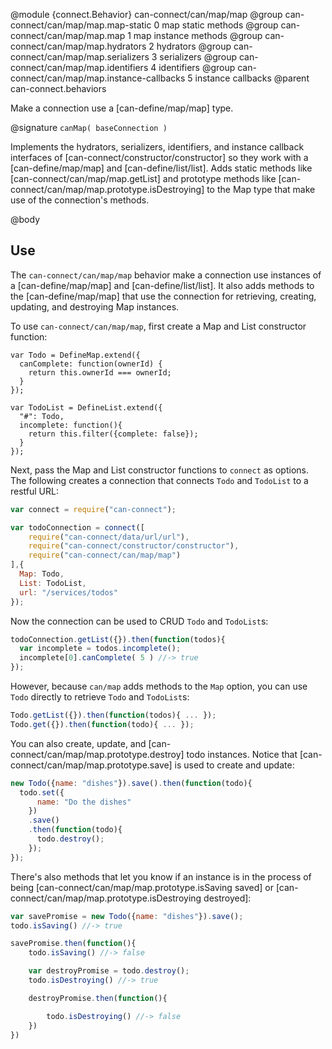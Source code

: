 @module {connect.Behavior} can-connect/can/map/map
@group can-connect/can/map/map.map-static 0 map static methods
@group can-connect/can/map/map.map 1 map instance methods
@group can-connect/can/map/map.hydrators 2 hydrators
@group can-connect/can/map/map.serializers 3 serializers
@group can-connect/can/map/map.identifiers 4 identifiers
@group can-connect/can/map/map.instance-callbacks 5 instance callbacks
@parent can-connect.behaviors

Make a connection use a [can-define/map/map] type.

@signature `canMap( baseConnection )`

  Implements the hydrators, serializers, identifiers, and instance
  callback interfaces of [can-connect/constructor/constructor] so they work with a [can-define/map/map] and [can-define/list/list].
  Adds static methods like [can-connect/can/map/map.getList] and prototype methods
  like [can-connect/can/map/map.prototype.isDestroying] to the Map type that make use of the connection's
  methods.



@body

## Use

The `can-connect/can/map/map` behavior make a connection use instances of a [can-define/map/map] and
[can-define/list/list].  It also adds methods to the [can-define/map/map]
that use the connection for retrieving, creating, updating, and destroying Map instances.

To use `can-connect/can/map/map`, first create a Map and List constructor function:

```
var Todo = DefineMap.extend({
  canComplete: function(ownerId) {
    return this.ownerId === ownerId;
  }
});

var TodoList = DefineList.extend({
  "#": Todo,
  incomplete: function(){
    return this.filter({complete: false});
  }
});
```

Next, pass the Map and List constructor functions to `connect` as options. The following
creates a connection that connects `Todo` and `TodoList` to a restful URL:

```js
var connect = require("can-connect");

var todoConnection = connect([
    require("can-connect/data/url/url"),
    require("can-connect/constructor/constructor"),
    require("can-connect/can/map/map")
],{
  Map: Todo,
  List: TodoList,
  url: "/services/todos"
});
```

Now the connection can be used to CRUD `Todo` and `TodoList`s:

```js
todoConnection.getList({}).then(function(todos){
  var incomplete = todos.incomplete();
  incomplete[0].canComplete( 5 ) //-> true
});
```

However, because `can/map` adds methods to the `Map` option, you can use `Todo` directly to
retrieve `Todo` and `TodoList`s:

```js
Todo.getList({}).then(function(todos){ ... });
Todo.get({}).then(function(todo){ ... });
```

You can also create, update, and [can-connect/can/map/map.prototype.destroy] todo instances. Notice
that [can-connect/can/map/map.prototype.save] is used to create
and update:


```js
new Todo({name: "dishes"}).save().then(function(todo){
  todo.set({
      name: "Do the dishes"
    })
    .save()
    .then(function(todo){
      todo.destroy();
    });
});
```

There's also methods that let you know if an instance is in the process of being
[can-connect/can/map/map.prototype.isSaving saved] or [can-connect/can/map/map.prototype.isDestroying destroyed]:

```js
var savePromise = new Todo({name: "dishes"}).save();
todo.isSaving() //-> true

savePromise.then(function(){
	todo.isSaving() //-> false

	var destroyPromise = todo.destroy();
	todo.isDestroying() //-> true

	destroyPromise.then(function(){

		todo.isDestroying() //-> false
	})
})
```
